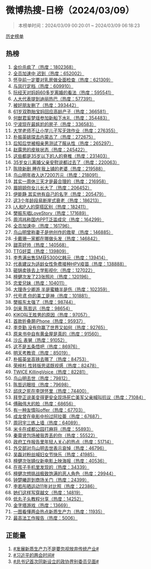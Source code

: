 <h1>
微博热搜-日榜（2024/03/09）
</h1>
<blockquote>
<p>
本榜单时间：2024/03/09 00:20:01 ~ 2024/03/09 06:18:23
</p>
</blockquote>
<p>
<a href="https://github.com/daifee/weibo-hot-search/tree/main/archives/daily">历史榜单</a>
</p>
<h2>
热榜
</h2>
<ol>

<li>
<a href="https://s.weibo.com/weibo?q=%23%E9%87%91%E4%BB%B7%E6%9D%80%E7%96%AF%E4%BA%86%23" target="weibo">
金价杀疯了（热度：1802368）
</a>
</li>

<li>
<a href="https://s.weibo.com/weibo?q=%23%E5%85%A8%E5%91%98%E5%8A%A0%E9%80%9F%E4%B8%AD%20%E8%BF%9F%E5%88%B0%23" target="weibo">
全员加速中 迟到（热度：652002）
</a>
</li>

<li>
<a href="https://s.weibo.com/weibo?q=%23%E6%80%80%E5%AD%95%E5%89%8D%E4%B8%80%E5%AE%9A%E8%A6%81%E5%AF%B9%E4%B9%B3%E6%88%BF%E5%81%9A%E5%85%A8%E9%9D%A2%E6%A3%80%E6%9F%A5%23" target="weibo">
怀孕前一定要对乳房做全面检查（热度：621309）
</a>
</li>

<li>
<a href="https://s.weibo.com/weibo?q=%23%E4%B8%8E%E5%87%A4%E8%A1%8C%E5%AE%9A%E6%A1%A3%23" target="weibo">
与凤行定档（热度：609910）
</a>
</li>

<li>
<a href="https://s.weibo.com/weibo?q=%23%E9%98%AE%E7%BB%8F%E5%A4%A9%E5%AF%B9%E5%A6%88%E5%A6%8860%E5%A4%9A%E5%B2%81%E7%A6%BB%E5%A9%9A%E7%9A%84%E7%9C%8B%E6%B3%95%23" target="weibo">
阮经天对妈妈60多岁离婚的看法（热度：595541）
</a>
</li>

<li>
<a href="https://s.weibo.com/weibo?q=%23%E4%BA%BA%E5%A4%A7%E4%BB%A3%E8%A1%A8%E6%8F%90%E5%88%B0%E8%BF%AA%E4%B8%BD%E7%83%AD%E5%B7%B4%23" target="weibo">
人大代表提到迪丽热巴（热度：577391）
</a>
</li>

<li>
<a href="https://s.weibo.com/weibo?q=%23%E8%A2%AB%E5%A5%BD%E6%9C%8B%E5%8F%8B%E5%88%A0%E4%BA%86%23" target="weibo">
被好朋友删了（热度：393442）
</a>
</li>

<li>
<a href="https://s.weibo.com/weibo?q=%2361%E5%B2%81%E5%8F%8C%E8%83%9E%E8%83%8E%E5%AE%9D%E5%A6%88%E5%9B%9E%E5%BA%94%E9%AB%98%E9%BE%84%E4%BA%A7%E5%AD%90%23" target="weibo">
61岁双胞胎宝妈回应高龄产子（热度：366581）
</a>
</li>

<li>
<a href="https://s.weibo.com/weibo?q=%23%E4%BD%95%E7%8C%B7%E5%90%9B%E5%A5%9A%E6%A2%A6%E7%91%B6%E5%8F%82%E5%8A%A0%E6%96%B0%E8%88%B9%E4%B8%8B%E6%B0%B4%E7%A4%BC%23" target="weibo">
何猷君奚梦瑶参加新船下水礼（热度：354483）
</a>
</li>

<li>
<a href="https://s.weibo.com/weibo?q=%23%E5%AE%81%E6%B3%A2%E7%8E%B0%E5%9C%A8%E6%9C%80%E5%B0%B4%E5%B0%AC%E7%9A%84%E6%88%BF%E5%AD%90%23" target="weibo">
宁波现在最尴尬的房子（热度：336583）
</a>
</li>

<li>
<a href="https://s.weibo.com/weibo?q=%23%E5%A4%A7%E5%AD%A6%E8%80%81%E5%B8%88%E4%B8%8D%E8%AE%A9%E5%B0%8F%E5%AD%A6%E5%84%BF%E5%AD%90%E5%86%99%E6%97%A0%E6%95%88%E4%BD%9C%E4%B8%9A%23" target="weibo">
大学老师不让小学儿子写无效作业（热度：276355）
</a>
</li>

<li>
<a href="https://s.weibo.com/weibo?q=%23%E6%9C%B4%E6%8C%AF%E8%8B%B1%E5%A7%9A%E7%90%9B%E5%8E%BB%E5%86%85%E8%92%99%E5%8F%A4%E4%BA%86%23" target="weibo">
朴振英姚琛去内蒙古了（热度：272675）
</a>
</li>

<li>
<a href="https://s.weibo.com/weibo?q=%23%E5%90%8E%E7%9F%A5%E5%90%8E%E8%A7%89%E8%A2%AB%E7%9B%B8%E4%BA%B2%E7%94%B7%E6%B5%8B%E8%AF%95%E4%BA%86%E6%9C%8D%E4%BB%8E%E6%80%A7%23" target="weibo">
后知后觉被相亲男测试了服从性（热度：265297）
</a>
</li>

<li>
<a href="https://s.weibo.com/weibo?q=%23%E8%B5%B5%E9%9C%B2%E6%80%9D%E7%9A%84%E7%9A%AE%E8%82%A4%E7%8A%B6%E6%80%81%23" target="weibo">
赵露思的皮肤状态（热度：245422）
</a>
</li>

<li>
<a href="https://s.weibo.com/weibo?q=%23%E8%BF%99%E4%BA%9B%E9%83%BD%E6%98%AF35%E5%B2%81%E4%BB%A5%E4%B8%8B%E7%9A%84%E4%BA%BA%E7%9A%84%E8%84%8A%E6%A4%8E%23" target="weibo">
这些都是35岁以下的人的脊椎（热度：231403）
</a>
</li>

<li>
<a href="https://s.weibo.com/weibo?q=%2335%E5%B2%81%E5%A5%B3%E5%84%BF%E7%A6%BB%E5%A9%9A%E7%88%B6%E4%BA%B2%E5%AE%89%E6%85%B0%E8%AF%B4%E9%83%BD%E8%BF%87%E5%8E%BB%E4%BA%86%23" target="weibo">
35岁女儿离婚父亲安慰说都过去了（热度：220063）
</a>
</li>

<li>
<a href="https://s.weibo.com/weibo?q=%23%E9%99%88%E6%99%93%E6%96%B0%E5%89%A7%20%E7%9D%A1%E5%9C%A8%E6%88%91%E4%B8%8A%E9%93%BA%E7%9A%84%E8%80%81%E5%A9%86%23" target="weibo">
陈晓新剧 睡在我上铺的老婆（热度：219588）
</a>
</li>

<li>
<a href="https://s.weibo.com/weibo?q=%23%E9%B8%9F%E5%B1%B1%E6%98%8E%E5%B9%B4%E6%94%B6%E5%85%A5%E8%BE%BE7200%E4%B8%87%E5%85%83%23" target="weibo">
鸟山明年收入达7200万元（热度：218091）
</a>
</li>

<li>
<a href="https://s.weibo.com/weibo?q=%23%E5%85%B6%E5%AE%9E%E4%B8%80%E5%91%A8%E4%BC%91%E4%B8%89%E5%A4%A9%E6%89%8D%E6%98%AF%E6%9C%80%E5%90%88%E7%90%86%E7%9A%84%23" target="weibo">
其实一周休三天才是最合理的（热度：216958）
</a>
</li>

<li>
<a href="https://s.weibo.com/weibo?q=%23%E7%9C%89%E5%A7%90%E5%A7%90%E4%BD%A0%E5%A5%B3%E5%84%BF%E9%95%BF%E5%A4%A7%E4%BA%86%23" target="weibo">
眉姐姐你女儿长大了（热度：206452）
</a>
</li>

<li>
<a href="https://s.weibo.com/weibo?q=%23%E4%BC%8A%E8%83%BD%E9%9D%99%20%E5%85%B6%E5%AE%9E%E4%BB%96%E6%9C%89%E8%87%AA%E5%B7%B1%E7%9A%84%E5%90%8D%E5%AD%97%23" target="weibo">
伊能静 其实他有自己的名字（热度：205479）
</a>
</li>

<li>
<a href="https://s.weibo.com/weibo?q=%23%E8%BF%993%E4%B8%AA%E5%B9%B4%E9%BE%84%E6%AE%B5%E6%98%93%E6%96%AD%E5%B4%96%E5%BC%8F%E8%A1%B0%E8%80%81%23" target="weibo">
这3个年龄段易断崖式衰老（热度：186213）
</a>
</li>

<li>
<a href="https://s.weibo.com/weibo?q=%23j%E4%BA%BA%E5%92%8CP%E4%BA%BA%E7%9A%84%E7%A9%BF%E6%90%AD%E5%8C%BA%E5%88%AB%23" target="weibo">
j人和P人的穿搭区别（热度：182411）
</a>
</li>

<li>
<a href="https://s.weibo.com/weibo?q=%23%E6%A8%8A%E6%8C%AF%E4%B8%9C%E5%94%B1LoveStory%23" target="weibo">
樊振东唱LoveStory（热度：171689）
</a>
</li>

<li>
<a href="https://s.weibo.com/weibo?q=%23%E5%91%A8%E9%B8%BF%E7%A5%8E%E7%A7%B0%E5%9B%BD%E5%86%85PPT%E6%B3%9B%E6%BB%A5%E6%88%90%E7%81%BE%23" target="weibo">
周鸿祎称国内PPT泛滥成灾（热度：164299）
</a>
</li>

<li>
<a href="https://s.weibo.com/weibo?q=%23%E5%85%A8%E5%91%98%E5%8A%A0%E9%80%9F%E4%B8%AD%23" target="weibo">
全员加速中（热度：161796）
</a>
</li>

<li>
<a href="https://s.weibo.com/weibo?q=%23%E9%B8%9F%E5%B1%B1%E6%98%8E%E6%9B%BE%E7%A7%B0%E5%A6%BB%E5%AD%90%E6%98%AF%E4%BB%96%E5%88%9B%E4%BD%9C%E7%9A%84%E6%95%91%E6%98%9F%23" target="weibo">
鸟山明曾称妻子是他创作的救星（热度：146885）
</a>
</li>

<li>
<a href="https://s.weibo.com/weibo?q=%23%E5%8D%A1%E6%88%B4%E7%8F%8A%E4%B8%80%E5%AE%B6%E9%83%BD%E5%9C%A8%E5%93%AA%E5%81%9A%E5%A4%B4%E5%8F%91%23" target="weibo">
卡戴珊一家都在哪做头发（热度：146842）
</a>
</li>

<li>
<a href="https://s.weibo.com/weibo?q=%23%E7%94%9C%E8%8C%B6%E5%A5%BD%E5%B8%85%23" target="weibo">
甜茶好帅（热度：140568）
</a>
</li>

<li>
<a href="https://s.weibo.com/weibo?q=%23TTG%E5%A5%BD%E8%8F%9C%23" target="weibo">
TTG好菜（热度：139809）
</a>
</li>

<li>
<a href="https://s.weibo.com/weibo?q=%23%E6%9D%8E%E7%A7%80%E6%BB%A1%E5%87%BA%E5%94%AESM%E8%8E%B75300%E4%BA%BF%E9%9F%A9%E5%85%83%23" target="weibo">
李秀满出售SM获5300亿韩元（热度：139414）
</a>
</li>

<li>
<a href="https://s.weibo.com/weibo?q=%23%E4%BB%A3%E8%A1%A8%E5%BB%BA%E8%AE%AE%E4%B8%BA%E9%80%82%E9%BE%84%E5%A5%B3%E6%80%A7%E5%85%8D%E8%B4%B9%E6%8E%A5%E7%A7%8DHPV%E7%96%AB%E8%8B%97%23" target="weibo">
代表建议为适龄女性免费接种HPV疫苗（热度：138888）
</a>
</li>

<li>
<a href="https://s.weibo.com/weibo?q=%23%E7%A0%B8%E9%94%85%E5%8D%96%E9%93%81%E5%8E%BB%E4%B8%8A%E5%AD%A6%E5%BD%B1%E8%A7%86%E5%8C%96%23" target="weibo">
砸锅卖铁去上学影视化（热度：127022）
</a>
</li>

<li>
<a href="https://s.weibo.com/weibo?q=%23%E6%AA%80%E5%81%A5%E6%AC%A1%E5%8F%91%E4%BA%8623%E5%BC%A0%E7%85%A7%E7%89%87%23" target="weibo">
檀健次发了23张照片（热度：120196）
</a>
</li>

<li>
<a href="https://s.weibo.com/weibo?q=%23%E6%81%8B%E7%88%B1%E5%85%84%E5%A6%B9%23" target="weibo">
恋爱兄妹（热度：104011）
</a>
</li>

<li>
<a href="https://s.weibo.com/weibo?q=%23%E5%A4%A7%E7%90%86%E5%AF%BA%E5%B0%91%E5%8D%BF%E6%B8%B8%20%E5%8D%8A%E6%98%AF%E8%9C%9C%E7%B3%96%E5%8D%8A%E6%98%AF%E4%BC%A4%23" target="weibo">
大理寺少卿游 半是蜜糖半是伤（热度：102359）
</a>
</li>

<li>
<a href="https://s.weibo.com/weibo?q=%23%E4%BB%A3%E5%8F%B7%E9%B8%A2%20%E4%BD%A0%E7%9A%84%E7%BE%8E%E5%B7%A5%E6%98%AF%E7%A5%9E%23" target="weibo">
代号鸢 你的美工是神（热度：101881）
</a>
</li>

<li>
<a href="https://s.weibo.com/weibo?q=%23%E6%A8%8A%E6%8C%AF%E4%B8%9C%E5%A4%AA%E5%BC%BA%E4%BA%86%23" target="weibo">
樊振东太强了（热度：98744）
</a>
</li>

<li>
<a href="https://s.weibo.com/weibo?q=%23%E5%89%91%E6%9D%A5%20%E9%99%88%E5%93%B2%E8%BF%9C%23" target="weibo">
剑来 陈哲远（热度：98654）
</a>
</li>

<li>
<a href="https://s.weibo.com/weibo?q=%23KIKO%E5%8F%AB%E7%8E%8B%E8%83%9C%E7%94%B7%E7%9A%84%E5%8E%9F%E5%9B%A0%23" target="weibo">
KIKO叫王胜男的原因（热度：97057）
</a>
</li>

<li>
<a href="https://s.weibo.com/weibo?q=%23%E9%A6%96%E6%AC%BE%E6%8A%98%E5%8F%A0%E5%B1%8FiPhone%23" target="weibo">
首款折叠屏iPhone（热度：95937）
</a>
</li>

<li>
<a href="https://s.weibo.com/weibo?q=%23%E6%9D%8E%E5%85%8B%E5%8B%A4%20%E6%B2%A1%E6%9C%89%E4%BD%A0%E8%B5%A2%E4%BA%86%E4%B8%96%E7%95%8C%E5%8F%88%E5%A6%82%E4%BD%95%23" target="weibo">
李克勤 没有你赢了世界又如何（热度：92765）
</a>
</li>

<li>
<a href="https://s.weibo.com/weibo?q=%23%E5%8E%9F%E6%9D%A5%E4%B9%A6%E4%B8%AD%E8%87%AA%E6%9C%89%E9%BB%84%E9%87%91%E5%B1%8B%E6%98%AF%E7%9C%9F%E7%9A%84%23" target="weibo">
原来书中自有黄金屋是真的（热度：91560）
</a>
</li>

<li>
<a href="https://s.weibo.com/weibo?q=%23%E6%B2%99%E4%B8%98%20%E8%A1%A8%E8%88%85%23" target="weibo">
沙丘 表舅（热度：91052）
</a>
</li>

<li>
<a href="https://s.weibo.com/weibo?q=%23%E8%BF%99%E4%B8%8D%E6%98%AF%E4%BA%94%E6%9D%A1%E6%82%9F%E5%90%A7%23" target="weibo">
这不是五条悟吧（热度：86976）
</a>
</li>

<li>
<a href="https://s.weibo.com/weibo?q=%23%E6%98%8E%E5%A4%A9%E8%80%83%E6%95%99%E8%B5%84%23" target="weibo">
明天考教资（热度：85019）
</a>
</li>

<li>
<a href="https://s.weibo.com/weibo?q=%23%E6%9C%B4%E6%8C%AF%E8%8B%B1%E5%9D%90%E9%AB%98%E9%93%81%E5%8E%BB%E5%93%AA%E4%BA%86%23" target="weibo">
朴振英坐高铁去哪了（热度：84753）
</a>
</li>

<li>
<a href="https://s.weibo.com/weibo?q=%23%E8%8D%A3%E6%A2%93%E6%9D%89%20%E6%80%A7%E8%BD%AC%E7%89%88%E6%80%9D%E8%AF%BA%E6%97%A2%E8%A7%86%E6%84%9F%23" target="weibo">
荣梓杉 性转版思诺既视感（热度：82478）
</a>
</li>

<li>
<a href="https://s.weibo.com/weibo?q=%23TWICE%20KillingVoice%23" target="weibo">
TWICE KillingVoice（热度：82281）
</a>
</li>

<li>
<a href="https://s.weibo.com/weibo?q=%23%E9%B8%9F%E5%B1%B1%E6%98%8E%E5%8E%BB%E4%B8%96%23" target="weibo">
鸟山明去世（热度：79812）
</a>
</li>

<li>
<a href="https://s.weibo.com/weibo?q=%23%E9%99%88%E5%93%B2%E8%BF%9C%E7%9C%BC%E6%8A%80%23" target="weibo">
陈哲远眼技（热度：79698）
</a>
</li>

<li>
<a href="https://s.weibo.com/weibo?q=%23%E9%82%B1%E5%BA%86%E4%B9%8B%E6%AD%BB%E5%9C%A8%E6%9D%8E%E9%A5%BC%E6%80%80%E9%87%8C%23" target="weibo">
邱庆之死在李饼怀里（热度：74400）
</a>
</li>

<li>
<a href="https://s.weibo.com/weibo?q=%23%E6%8B%9C%E7%99%BB%E6%AD%A3%E8%AF%B4%E7%BE%8E%E5%8F%98%E5%BE%97%E6%9B%B4%E5%AE%89%E5%85%A8%E7%8E%B0%E5%9C%BA%E6%AD%BB%E4%BA%A1%E7%BE%8E%E5%86%9B%E7%88%B6%E4%BA%B2%E5%96%8A%E5%8F%AB%E6%8A%97%E8%AE%AE%23" target="weibo">
拜登正说美变得更安全现场死亡美军父亲喊叫抗议（热度：71084）
</a>
</li>

<li>
<a href="https://s.weibo.com/weibo?q=%23%E5%82%85%E8%9E%8D%E4%BC%9F%E5%A4%A7%E7%9A%84%E8%84%B8%23" target="weibo">
傅融伟大的脸（热度：68656）
</a>
</li>

<li>
<a href="https://s.weibo.com/weibo?q=%23%E6%9C%89%E4%B8%80%E7%A7%8D%E5%8F%8B%E6%83%85%E5%8F%ABoffer%23" target="weibo">
有一种友情叫offer（热度：67703）
</a>
</li>

<li>
<a href="https://s.weibo.com/weibo?q=%23%E6%88%90%E9%BE%99%E6%9B%BE%E5%9C%A8%E7%94%B5%E5%BD%B1%E4%B8%AD%E6%89%AE%E8%BF%87%E9%98%BF%E6%8B%89%E8%95%BE%23" target="weibo">
成龙曾在电影中扮过阿拉蕾（热度：67687）
</a>
</li>

<li>
<a href="https://s.weibo.com/weibo?q=%23%E5%91%A8%E5%86%A0%E5%AE%87%E4%B8%89%E7%BB%83%E4%B8%8A%E5%A2%99%23" target="weibo">
周冠宇三练上墙（热度：64089）
</a>
</li>

<li>
<a href="https://s.weibo.com/weibo?q=%23%E7%B1%B3%E5%8D%A1%E5%9C%A8%E6%88%90%E9%83%BD%E5%85%AC%E5%9B%AD%E6%89%93%E9%BA%BB%E5%B0%86%23" target="weibo">
米卡在成都公园打麻将（热度：55893）
</a>
</li>

<li>
<a href="https://s.weibo.com/weibo?q=%23%E7%A7%A6%E9%9C%84%E8%B4%A4%E5%8C%85%E5%9C%BA%E8%A2%AB%E6%88%91%E5%BC%84%E4%B8%A2%E7%9A%84%E4%BD%A0%23" target="weibo">
秦霄贤包场被我弄丢的你（热度：55522）
</a>
</li>

<li>
<a href="https://s.weibo.com/weibo?q=%23%E6%94%BF%E5%BA%9C%E5%B7%A5%E4%BD%9C%E6%8A%A5%E5%91%8A%E9%87%8C%E5%B9%B4%E8%BD%BB%E4%BA%BA%E5%85%B3%E5%BF%83%E7%9A%84%E7%83%AD%E7%82%B9%23" target="weibo">
政府工作报告里年轻人关心的热点（热度：51714）
</a>
</li>

<li>
<a href="https://s.weibo.com/weibo?q=%23%E5%A4%96%E4%BA%A4%E9%83%A8%E5%AF%B9%E9%B8%9F%E5%B1%B1%E6%98%8E%E5%8E%BB%E4%B8%96%E8%A1%A8%E7%A4%BA%E5%93%80%E6%82%BC%23" target="weibo">
外交部对鸟山明去世表示哀悼（热度：46796）
</a>
</li>

<li>
<a href="https://s.weibo.com/weibo?q=%23%E5%90%B4%E7%A3%8A%E5%AF%B9%E7%B2%89%E4%B8%9D%E5%96%8A%E5%A6%87%E5%A5%B3%E8%8A%82%E5%BF%AB%E4%B9%90%23" target="weibo">
吴磊对粉丝喊妇女节快乐（热度：41985）
</a>
</li>

<li>
<a href="https://s.weibo.com/weibo?q=%23%E6%AA%80%E5%81%A5%E6%AC%A1%E5%BC%A0%E5%A9%A7%E4%BB%AA%E6%96%B0%E7%94%B5%E5%BD%B1%E4%B8%8A%E6%98%A0%E6%B5%B7%E6%8A%A5%23" target="weibo">
檀健次张婧仪新电影上映海报（热度：40536）
</a>
</li>

<li>
<a href="https://s.weibo.com/weibo?q=%23%E5%9C%A8%E5%AD%A9%E5%AD%90%E6%89%8B%E6%9C%BA%E9%87%8C%E5%8F%91%E7%8E%B0%E7%9A%84%23" target="weibo">
在孩子手机里发现的（热度：34339）
</a>
</li>

<li>
<a href="https://s.weibo.com/weibo?q=%23%E6%AA%80%E5%81%A5%E6%AC%A1%E6%83%B3%E6%8C%91%E6%88%98%E6%9E%81%E8%87%B4%E9%A5%B1%E6%BB%A1%E7%9A%84%E6%81%B6%E4%BA%BA%E8%A7%92%E8%89%B2%23" target="weibo">
檀健次想挑战极致饱满的恶人角色（热度：29944）
</a>
</li>

<li>
<a href="https://s.weibo.com/weibo?q=%23%E9%92%9F%E6%A5%9A%E6%9B%A6%E9%80%9B%E5%88%B0%E5%95%86%E5%9C%BA%E5%85%B3%E9%97%A8%23" target="weibo">
钟楚曦逛到商场关门（热度：24399）
</a>
</li>

<li>
<a href="https://s.weibo.com/weibo?q=%23%E6%9D%8E%E8%8B%A5%E5%BD%A4%E6%99%92%E8%BF%90%E5%8A%A811%E5%B9%B4%E5%AF%B9%E6%AF%94%E7%85%A7%23" target="weibo">
李若彤晒运动11年对比照（热度：22386）
</a>
</li>

<li>
<a href="https://s.weibo.com/weibo?q=%23%E5%A5%B9%E4%BB%AC%E8%BF%99%E6%A0%B7%E5%86%99%E7%A9%BF%E8%B6%8A%E6%96%87%23" target="weibo">
她们这样写穿越文（热度：14819）
</a>
</li>

<li>
<a href="https://s.weibo.com/weibo?q=%23%E4%BD%8E%E4%B8%B8%E5%AD%90%E5%A4%B4%E6%95%99%E7%A8%8B%E5%88%86%E4%BA%AB%23" target="weibo">
低丸子头教程分享（热度：14252）
</a>
</li>

<li>
<a href="https://s.weibo.com/weibo?q=%23%E9%87%91%E5%AD%97%E5%A1%94%E6%B8%B8%E6%88%8F%23" target="weibo">
金字塔游戏（热度：13669）
</a>
</li>

<li>
<a href="https://s.weibo.com/weibo?q=%23%E4%B8%80%E5%9B%BE%E7%9C%8B%E6%87%82%E4%B8%A4%E4%BC%9A%E7%83%AD%E7%82%B9%E6%96%B0%E8%B4%A8%E7%94%9F%E4%BA%A7%E5%8A%9B%23" target="weibo">
一图看懂两会热点新质生产力（热度：11935）
</a>
</li>

<li>
<a href="https://s.weibo.com/weibo?q=%23%E6%9C%80%E9%AB%98%E6%B3%95%E5%B7%A5%E4%BD%9C%E6%8A%A5%E5%91%8A%23" target="weibo">
最高法工作报告（热度：5006）
</a>
</li>

</ol>
<h2>
正能量
</h2>
<ol>

<li>
<a href="https://s.weibo.com/weibo?q=%23%23%E5%8F%91%E5%B1%95%E6%96%B0%E8%B4%A8%E7%94%9F%E4%BA%A7%E5%8A%9B%E4%B8%8D%E6%98%AF%E8%A6%81%E5%BF%BD%E8%A7%86%E6%94%BE%E5%BC%83%E4%BC%A0%E7%BB%9F%E4%BA%A7%E4%B8%9A%23%23" target="weibo">
#发展新质生产力不是要忽视放弃传统产业#
</a>
</li>

<li>
<a href="https://s.weibo.com/weibo?q=%23%23%E4%B9%A0%E8%BF%91%E5%B9%B3%E7%9A%84%E4%B8%A4%E4%BC%9A%E6%97%B6%E9%97%B4%23%23" target="weibo">
#习近平的两会时间#
</a>
</li>

<li>
<a href="https://s.weibo.com/weibo?q=%23%23%E6%80%BB%E4%B9%A6%E8%AE%B0%E9%A6%96%E6%AC%A1%E5%90%8C%E6%96%B0%E8%AE%BE%E7%AB%8B%E7%9A%84%E6%94%BF%E5%8D%8F%E7%95%8C%E5%88%AB%E5%A7%94%E5%91%98%E8%A7%81%E9%9D%A2%23%23" target="weibo">
#总书记首次同新设立的政协界别委员见面#
</a>
</li>

</ol>